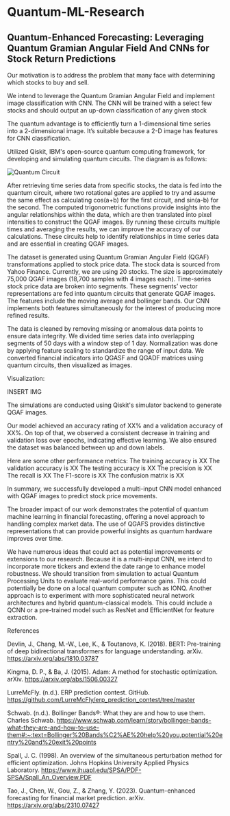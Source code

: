 # Quantum-ML-Research

## Quantum-Enhanced Forecasting: Leveraging Quantum Gramian Angular Field And CNNs for Stock Return Predictions

Our motivation is to address the problem that many face with determining which stocks to buy and sell.

We intend to leverage the Quantum Gramian Angular Field and implement image classification with CNN. The CNN will be trained with a select few stocks and should output an up-down classification of any given stock

The quantum advantage is to efficiently turn a 1-dimensional time series into a 2-dimensional image. It’s suitable because a 2-D image has features for CNN classification.

Utilized Qiskit, IBM's open-source quantum computing framework, for developing and simulating quantum circuits. The diagram is as follows:

![Quantum Circuit](path/to/Quantum%20Circuit.png)

After retrieving time series data from specific stocks, the data is fed into the quantum circuit, where two rotational gates are applied to try and assume the same effect as calculating cos(a+b) for the first circuit, and sin(a-b) for the second. The computed trigonometric functions provide insights into the angular relationships within the data, which are then translated into pixel intensities to construct the QGAF images. By running these circuits multiple times and averaging the results, we can improve the accuracy of our calculations. These circuits help to identify relationships in time series data and are essential in creating QGAF images.

The dataset is generated using Quantum Gramian Angular Field (QGAF) transformations applied to stock price data. The stock data is sourced from Yahoo Finance. Currently, we are using 20 stocks. The size is approximately 75,000 QGAF images (18,700 samples with 4 images each). Time-series stock price data are broken into segments. These segments’ vector representations are fed into quantum circuits that generate QGAF images. The features include the moving average and bollinger bands. Our CNN implements both features simultaneously for the interest of producing more refined results.

The data is cleaned by removing missing or anomalous data points to ensure data integrity. We divided time series data into overlapping segments of 50 days with a window step of 1 day. Normalization was done by applying feature scaling to standardize the range of input data. We converted financial indicators into QGASF and QGADF matrices using quantum circuits, then visualized as images.

Visualization:

INSERT IMG

The simulations are conducted using Qiskit's simulator backend to generate QGAF images. 

Our model achieved an accuracy rating of XX% and a validation accuracy of XX%. On top of that, we observed a consistent decrease in training and validation loss over epochs, indicating effective learning. We also ensured the dataset was balanced between up and down labels. 

Here are some other performance metrics:
The training accuracy is XX
The validation accuracy is XX
The testing accuracy is XX
The precision is XX
The recall is XX
The F1-score is XX
The confusion matrix is XX


In summary, we successfully developed a multi-input CNN model enhanced with QGAF images to predict stock price movements.

The broader impact of our work demonstrates the potential of quantum machine learning in financial forecasting, offering a novel approach to handling complex market data. The use of QGAFS provides distinctive representations that can provide powerful insights as quantum hardware improves over time.

We have numerous ideas that could act as potential improvements or extensions to our research. Because it is a multi-input CNN, we intend to incorporate more tickers and extend the date range to enhance model robustness. We should transition from simulation to actual Quantum Processing Units to evaluate real-world performance gains. This could potentially be done on a local quantum computer such as IONQ. Another approach is to experiment with more sophisticated neural network architectures and hybrid quantum-classical models. This could include a QCNN or a pre-trained model such as ResNet and EfficientNet for feature extraction. 

References

Devlin, J., Chang, M.-W., Lee, K., & Toutanova, K. (2018). BERT: Pre-training of deep bidirectional transformers for language understanding. arXiv.
https://arxiv.org/abs/1810.03787

Kingma, D. P., & Ba, J. (2015). Adam: A method for stochastic optimization. arXiv. https://arxiv.org/abs/1506.00327

LurreMcFly. (n.d.). ERP prediction contest. GitHub. https://github.com/LurreMcFly/erp_prediction_contest/tree/master

Schwab. (n.d.). Bollinger Bands®: What they are and how to use them. Charles Schwab.
https://www.schwab.com/learn/story/bollinger-bands-what-they-are-and-how-to-use-them#:~:text=Bollinger%20Bands%C2%AE%20help%20you,potential%20entry%20and%20exit%20points

Spall, J. C. (1998). An overview of the simultaneous perturbation method for efficient optimization. Johns Hopkins University Applied Physics Laboratory. https://www.jhuapl.edu/SPSA/PDF-SPSA/Spall_An_Overview.PDF

Tao, J., Chen, W., Gou, Z., & Zhang, Y. (2023). Quantum-enhanced forecasting for financial market prediction. arXiv. https://arxiv.org/abs/2310.07427





